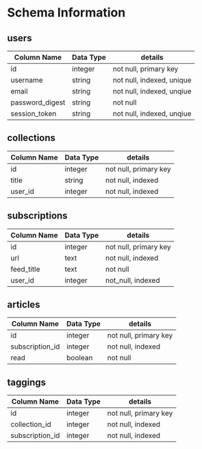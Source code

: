 # Schema Information

## users
| Column Name | Data Type | details |
|-------------|-----------|---------|
| id | integer | not null, primary key |
| username | string | not null, indexed, unique |
| email | string | not null, indexed, unqiue |
| password_digest | string | not null |
| session_token | string | not null, indexed, unqiue |

## collections
| Column Name | Data Type | details |
|-------------|-----------|---------|
| id | integer | not null, primary key |
| title | string | not null, indexed |
| user_id | integer | not null, indexed |

## subscriptions
| Column Name | Data Type | details |
|-------------|-----------|---------|
| id | integer | not null, primary key |
| url | text | not null, indexed|
| feed_title | text | not null |
| user_id | integer | not_null, indexed |


## articles
| Column Name | Data Type | details |
|-------------|-----------|---------|
| id | integer | not null, primary key|
|subscription_id | integer | not null, indexed |
| read | boolean | not null |

## taggings
| Column Name | Data Type | details |
|-------------|-----------|---------|
| id | integer | not null, primary key |
| collection_id | integer | not null, indexed |
| subscription_id | integer | not null, indexed |
